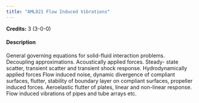 ```yaml
---
title: "AML821 Flow Induced Vibrations"
---
```

**Credits:** 3 (3-0-0)

#### Description
General governing equations for solid-fluid interaction problems. Decoupling approximations. Acoustically applied forces. Steady- state scatter, transient scatter and transient shock response. Hydrodynamically applied forces Flow induced noise, dynamic divergence of compliant surfaces, flutter, stability of boundary layer on compliant surfaces, propeller induced forces. Aeroelastic flutter of plates, linear and non-linear response. Flow induced vibrations of pipes and tube arrays etc.